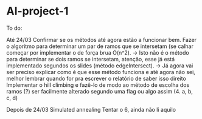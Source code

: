 # AI-project-1

To do:

Até 24/03
Confirmar se os métodos até agora estão a funcionar bem.
Fazer o algoritmo para determinar um par de ramos que se intersetam (se calhar começar por implementar o de força brua O(n^2).
 -> Isto não é o método para determinar se dois ramos se intersetam, atenção, esse já está implementado segundos os slides (método edgeIntersect).
 -> Já agora vai ser preciso explicar como é que esse método funciona e até agora não sei, melhor lembrar quando for pra escrever o relatório de saber isso direito
Implementar o hill climbing e fazê-lo de modo ao método de escolha dos ramos (?) ser facilmente alterado segundo uma flag ou algo assim (4. a, b, c, d)

Depois de 24/03
Simulated annealing
Tentar o 6, ainda não li aquilo
